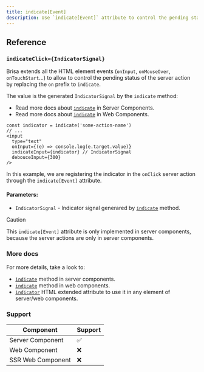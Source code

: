 ```yaml
---
title: indicate[Event]
description: Use `indicate[Event]` attribute to control the pending status of the server action via an `indicator`
---
```


## Reference

### `indicateClick={IndicatorSignal}`

Brisa extends all the HTML element events (`onInput`, `onMouseOver`, `onTouchStart`...) to allow to control the pending status of the server action by replacing the `on` prefix to `indicate`.

The value is the generated `IndicatorSignal` by the `indicate` method:

- Read more docs about [`indicate`](/building-your-application/data-fetching/request-context#indicate) in Server Components.
- Read more docs about [`indicate`](/building-your-application/data-fetching/web-context#indicate) in Web Components.

```tsx
const indicator = indicate('some-action-name')
// ...
<input
  type="text"
  onInput={(e) => console.log(e.target.value)}
  indicateInput={indicator} // IndicatorSignal
  debouceInput={300}
/>
```

In this example, we are registering the indicator in the `onClick` server action through the `indicate[Event]` attribute.

#### Parameters:

- `IndicatorSignal` - Indicator signal generared by [`indicate`](/building-your-application/data-fetching/request-context#indicate) method.

> [!CAUTION]
>
> This `indicate[Event]` attribute is only implemented in server components, because the server actions are only in server components.

### More docs

For more details, take a look to:

- [`indicate`](/building-your-application/data-fetching/request-context#indicate) method in server components.
- [`indicate`](/building-your-application/data-fetching/web-context#indicate) method in web components.
- [`indicator`](/api-reference/extended-html-attributes/indicator) HTML extended attribute to use it in any element of server/web components.

### Support

| Component         | Support |
| ----------------- | ------- |
| Server Component  | ✅      |
| Web Component     | ❌      |
| SSR Web Component | ❌      |
